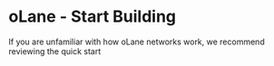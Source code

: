 # oLane - Start Building
If you are unfamiliar with how oLane networks work, we recommend reviewing the quick start 